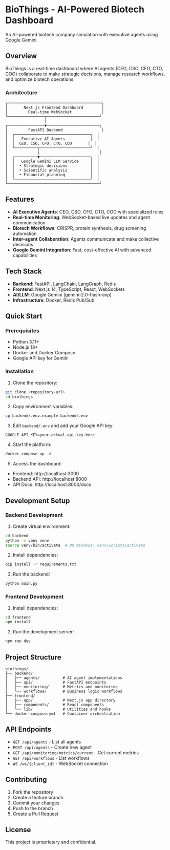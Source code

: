# BioThings - AI-Powered Biotech Dashboard

An AI-powered biotech company simulation with executive agents using Google Gemini.

## Overview

BioThings is a real-time dashboard where AI agents (CEO, CSO, CFO, CTO, COO) collaborate to make strategic decisions, manage research workflows, and optimize biotech operations.

### Architecture

```
┌─────────────────────────────────────────┐
│       Next.js Frontend Dashboard        │
│         Real-time WebSocket             │
└────────────────┬───────────────────────┘
                 │
┌────────────────▼───────────────────────┐
│         FastAPI Backend                 │
│  ┌─────────────────────────────────┐  │
│  │   Executive AI Agents           │  │
│  │  CEO, CSO, CFO, CTO, COO       │  │
│  └──────────┬──────────────────────┘  │
│             │                          │
│  ┌──────────▼──────────────────────┐  │
│  │   Google Gemini LLM Service     │  │
│  │  • Strategic decisions          │  │
│  │  • Scientific analysis          │  │
│  │  • Financial planning           │  │
│  └─────────────────────────────────┘  │
└────────────────────────────────────────┘
```

## Features

- **AI Executive Agents**: CEO, CSO, CFO, CTO, COO with specialized roles
- **Real-time Monitoring**: WebSocket-based live updates and agent communication
- **Biotech Workflows**: CRISPR, protein synthesis, drug screening automation
- **Inter-agent Collaboration**: Agents communicate and make collective decisions
- **Google Gemini Integration**: Fast, cost-effective AI with advanced capabilities

## Tech Stack

- **Backend**: FastAPI, LangChain, LangGraph, Redis
- **Frontend**: Next.js 14, TypeScript, React, WebSockets
- **AI/LLM**: Google Gemini (gemini-2.0-flash-exp)
- **Infrastructure**: Docker, Redis Pub/Sub

## Quick Start

### Prerequisites

- Python 3.11+
- Node.js 18+
- Docker and Docker Compose
- Google API key for Gemini

### Installation

1. Clone the repository:
```bash
git clone <repository-url>
cd biothings
```

2. Copy environment variables:
```bash
cp backend/.env.example backend/.env
```

3. Edit `backend/.env` and add your Google API key:
```
GOOGLE_API_KEY=your-actual-api-key-here
```

4. Start the platform:
```bash
docker-compose up -d
```

5. Access the dashboard:
- Frontend: http://localhost:3000
- Backend API: http://localhost:8000
- API Docs: http://localhost:8000/docs

## Development Setup

### Backend Development

1. Create virtual environment:
```bash
cd backend
python -m venv venv
source venv/bin/activate  # On Windows: venv\Scripts\activate
```

2. Install dependencies:
```bash
pip install -r requirements.txt
```

3. Run the backend:
```bash
python main.py
```

### Frontend Development

1. Install dependencies:
```bash
cd frontend
npm install
```

2. Run the development server:
```bash
npm run dev
```

## Project Structure

```
biothings/
├── backend/
│   ├── agents/          # AI agent implementations
│   ├── api/             # FastAPI endpoints
│   ├── monitoring/      # Metrics and monitoring
│   └── workflows/       # Business logic workflows
├── frontend/
│   ├── app/             # Next.js app directory
│   ├── components/      # React components
│   └── lib/             # Utilities and hooks
└── docker-compose.yml   # Container orchestration
```

## API Endpoints

- `GET /api/agents` - List all agents
- `POST /api/agents` - Create new agent
- `GET /api/monitoring/metrics/current` - Get current metrics
- `GET /api/workflows` - List workflows
- `WS /ws/{client_id}` - WebSocket connection

## Contributing

1. Fork the repository
2. Create a feature branch
3. Commit your changes
4. Push to the branch
5. Create a Pull Request

## License

This project is proprietary and confidential.